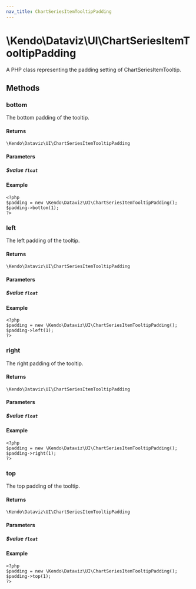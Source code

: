 ```yaml
---
nav_title: ChartSeriesItemTooltipPadding
---
```


# \Kendo\Dataviz\UI\ChartSeriesItemTooltipPadding

A PHP class representing the padding setting of ChartSeriesItemTooltip.


## Methods

### bottom
The bottom padding of the tooltip.

#### Returns
`\Kendo\Dataviz\UI\ChartSeriesItemTooltipPadding`

#### Parameters

##### $value `float`



#### Example 
    <?php
    $padding = new \Kendo\Dataviz\UI\ChartSeriesItemTooltipPadding();
    $padding->bottom(1);
    ?>

### left
The left padding of the tooltip.

#### Returns
`\Kendo\Dataviz\UI\ChartSeriesItemTooltipPadding`

#### Parameters

##### $value `float`



#### Example 
    <?php
    $padding = new \Kendo\Dataviz\UI\ChartSeriesItemTooltipPadding();
    $padding->left(1);
    ?>

### right
The right padding of the tooltip.

#### Returns
`\Kendo\Dataviz\UI\ChartSeriesItemTooltipPadding`

#### Parameters

##### $value `float`



#### Example 
    <?php
    $padding = new \Kendo\Dataviz\UI\ChartSeriesItemTooltipPadding();
    $padding->right(1);
    ?>

### top
The top padding of the tooltip.

#### Returns
`\Kendo\Dataviz\UI\ChartSeriesItemTooltipPadding`

#### Parameters

##### $value `float`



#### Example 
    <?php
    $padding = new \Kendo\Dataviz\UI\ChartSeriesItemTooltipPadding();
    $padding->top(1);
    ?>

